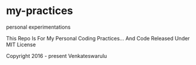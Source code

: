 # my-practices
personal experimentations


This Repo Is For My Personal Coding Practices... And Code Released Under MIT License 

Copyright 2016 - present Venkateswarulu